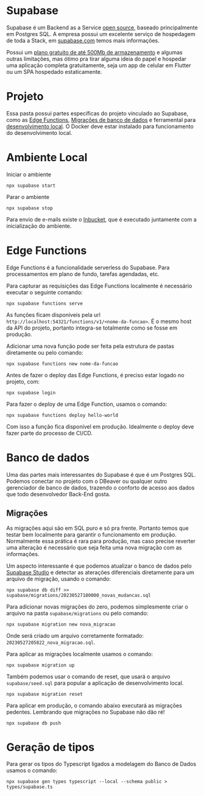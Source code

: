 # Supabase
Supabase é um Backend as a Service [open source](https://github.com/supabase/supabase), baseado principalmente em Postgres SQL. A empresa possui um excelente serviço de hospedagem de toda a Stack, em [supabase.com](https://supabase.com/) temos mais informações.


Possui um [plano gratuito de até 500Mb de armazenamento](https://supabase.com/pricing#compare-plans) e algumas outras limitações, mas ótimo pra tirar alguma ideia do papel e hospedar uma aplicação completa gratuitamente, seja um app de celular em Flutter ou um SPA hospedado estaticamente.

# Projeto
Essa pasta possui partes específicas do projeto vinculado ao Supabase, como as [Edge Functions](https://supabase.com/docs/guides/functions), [Migrações de banco de dados](https://supabase.com/docs/reference/cli/supabase-db) e ferramental para [desenvolvimento local](https://supabase.com/docs/guides/getting-started/local-development). O Docker deve estar instalado para funcionamento do desenvolvimento local.

# Ambiente Local
Iniciar o ambiente
```
npx supabase start
```
Parar o ambiente
```
npx supabase stop
```

Para envio de e-mails existe o [Inbucket](http://localhost:54324/monitor), que é executado juntamente com a inicialização do ambiente.


# Edge Functions
Edge Functions é a funcionalidade serverless do Supabase. Para processamentos em plano de fundo, tarefas agendadas, etc.

Para capturar as requisições das Edge Functions localmente é necessário executar o seguinte comando:
```
npx supabase functions serve
```
As funções ficam disponíveis pela url `http://localhost:54321/functions/v1/<nome-da-funcao>`. É o mesmo host da API do projeto, portanto integra-se totalmente como se fosse em produção.

Adicionar uma nova função pode ser feita pela estrutura de pastas diretamente ou pelo comando:
```
npx supabase functions new nome-da-funcao
``` 
Antes de fazer o deploy das Edge Functions, é preciso estar logado no projeto, com:
```
npx supabase login
```

Para fazer o deploy de uma Edge Function, usamos o comando:
```
npx supabase functions deploy hello-world
```
Com isso a função fica disponível em produção. Idealmente o deploy deve fazer parte do processo de CI/CD.

# Banco de dados
Uma das partes mais interessantes do Supabase é que é um Postgres SQL. Podemos conectar no projeto com o DBeaver ou qualquer outro gerenciador de banco de dados, trazendo o conforto de acesso aos dados que todo desenvolvedor Back-End gosta.

## Migrações
As migrações aqui são em SQL puro e só pra frente. Portanto temos que testar bem localmente para garantir o funcionamento em produção. Normalmente essa prática é rara para produção, mas caso precise reverter uma alteração é necessário que seja feita uma nova migração com as informações.

Um aspecto interessante é que podemos atualizar o banco de dados pelo [Supabase Studio](http://localhost:54323/project/default/editor) e detectar as aterações diferenciais diretamente para um arquivo de migração, usando o comando:
```
npx supabase db diff >> supabase/migrations/20230527180000_novas_mudancas.sql
```

Para adicionar novas migrações do zero, podemos simplesmente criar o arquivo na pasta `supabase/migrations` ou pelo comando:
```
npx supabase migration new nova_migracao
```
Onde será criado um arquivo corretamente formatado: `20230527205822_nova_migracao.sql`.

Para aplicar as migrações localmente usamos o comando:
```
npx supabase migration up
```
Também podemos usar o comando de reset, que usará o arquivo `supabase/seed.sql` para popular a aplicação de desenvolvimento local.
```
npx supabase migration reset
```
Para aplicar em produção, o comando abaixo executará as migrações pedentes. Lembrando que migrações no Supabase não dão ré!
```
npx supabase db push
```

# Geração de tipos
Para gerar os tipos do Typescript ligados a modelagem do Banco de Dados usamos o comando:
```
npx supabase gen types typescript --local --schema public > types/supabase.ts
```
